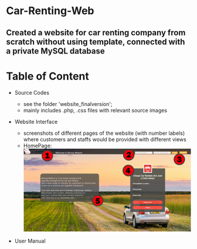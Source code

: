 # Car-Renting-Web
## Created a website for car renting company from scratch without using template, connected with a private MySQL database

# Table of Content

- Source Codes
  - see the folder 'website_finalversion'; 
  - mainly includes .php, .css files with relevant source images
  
- Website Interface
  - screenshots of different pages of the website (with number labels) where customers and staffs would be provided with different views
  - HomePage:
  ![Screenshot of the Home page](https://github.com/huichen0730/Car-Renting-Web/blob/master/websiteScreenshots/Main.png)
  
- User Manual 
